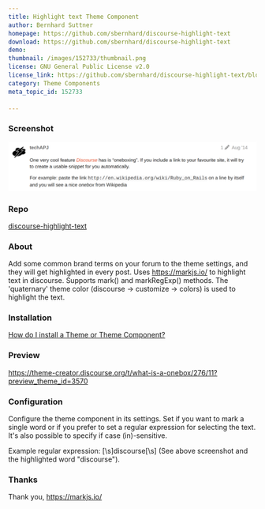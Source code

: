 ```yaml
---
title: Highlight text Theme Component
author: Bernhard Suttner
homepage: https://github.com/sbernhard/discourse-highlight-text
download: https://github.com/sbernhard/discourse-highlight-text
demo: 
thumbnail: /images/152733/thumbnail.png
license: GNU General Public License v2.0
license_link: https://github.com/sbernhard/discourse-highlight-text/blob/master/LICENSE
category: Theme Components
meta_topic_id: 152733

---
```

### Screenshot
![image: 690x136](/images/152733/7Q9mgKerbG44Wqs1pGdCzskmZHG.png) 

### Repo
 [discourse-highlight-text](https://github.com/sbernhard/discourse-highlight-text)

### About
Add some common brand terms on your forum to the theme settings, and they will get highlighted in every post.
Uses https://markjs.io/ to highlight text in discourse. Supports mark() and markRegExp() methods. The 'quaternary' theme color (discourse -> customize -> colors) is used to highlight the text.

### Installation
[How do I install a Theme or Theme Component?](https://meta.discourse.org/t/how-do-i-install-a-theme-or-theme-component/63682)

### Preview
https://theme-creator.discourse.org/t/what-is-a-onebox/276/11?preview_theme_id=3570

### Configuration
Configure the theme component in its settings. Set if you want to mark a single word or if you prefer to set a regular expression for selecting the text. It's also possible to specify if case (in)-sensitive.

Example regular expression: [\s]discourse[\s] (See above screenshot and the highlighted word "discourse").

### Thanks
Thank you, https://markjs.io/